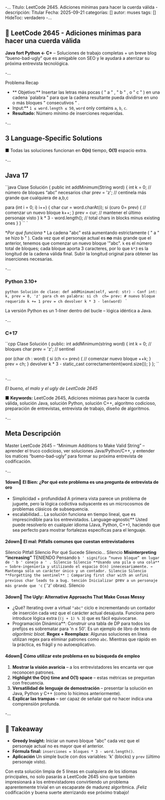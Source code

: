 -...
Título: LeetCode 2645. Adiciones mínimas para hacer la cuerda válida -
descripción: Titular
Fecha: 2025-09-21
categorías: []
autor: muses
tags: []
HideToc: verdadero
-...
## 🚀 LeetCode 2645 - Adiciones mínimas para hacer una cuerda válida
**Java fort Python ← C+** – Soluciones de trabajo completas + un breve blog “bueno-bad-ugly” que es amigable con SEO y le ayudará a aterrizar su próxima entrevista tecnológica.

-...

Problema Recap
* ** Objetivo:** Insertar las letras más pocas ( " a " , " b " , o " c " ) en una cadena `palabra " para que la cadena resultante pueda dividirse en uno o más bloques " consecutivos " .
* Input:** `1 ≤ word.length ≤ 50`, `word` only contains `a`, `b`, `c`.
* **Resultado:** Número mínimo de inserciones requeridas.

-...

## 3 Language‐Specific Solutions

■ Todas las soluciones funcionan en **O(n)** tiempo, **O(1)** espacio extra.

-...

## Java 17

``java
Clase Solución {
public int addMinimum(String word) {
int k = 0; // número de bloques “abc” necesarios
char prev = 'z'; // centinela más grande que cualquiera de a,b,c

para (int i = 0; i) i++) {
char cur = word.charAt(i);
si (curo 0= prev) { // comenzar un nuevo bloque
k++;
}
prev = cur; // mantener el último personaje visto
}
k * 3 - word.length(); // total chars in blocks minus existing ones
}
}
`` `

**Por qué funciona* *
La cadena "abc" está aumentando estrictamente ( " a " se hizo b " ).
Cada vez que el personaje actual es **no** más grande que el anterior, tenemos que comenzar un nuevo bloque '"abc".
`k` es el número total de bloques; cada bloque aporta 3 caracteres, por lo que `k*3` es la longitud de la cadena válida final.
Subir la longitud original para obtener las inserciones necesarias.

-...

### Python 3.10+

``python
Solución de clase:
def addMinimum(self, word: str) - Conf int:
k, prev = 0, 'z'
para ch en palabra:
si ch  ch= prev: # nuevo bloque requerido
k += 1
prev = ch
devolver k * 3 - len(word)
`` `

La versión Python es un 1-liner dentro del bucle – lógica idéntica a Java.

-...

### C+17

``cpp
Clase Solución {
public:
int addMinimum(string word) {
int k = 0; // bloques
char prev = 'z'; // sentinel

por (char ch : word) {
si (ch <= prev) { // comenzar nuevo bloque
++k;
}
prev = ch;
}
devolver k * 3 - static_cast correctamenteint(word.size());
}
};
`` `

-...

*El bueno, el malo y el ugly de LeetCode 2645*

■ **Keywords:** LeetCode 2645, Adiciones mínimas para hacer la cuerda válida, solución Java, solución Python, solución C++, algoritmo codicioso, preparación de entrevistas, entrevista de trabajo, diseño de algoritmos.

-...

## Meta Descripción
Master LeetCode 2645 – “Minimum Additions to Make Valid String” – aprender el truco codicioso, ver soluciones Java/Python/C++, y entender los matices “bueno-bad-ugly” para formar su próxima entrevista de codificación.

-...

#### 1down⃣ El Bien: ¿Por qué este problema es una pregunta de entrevista de oro
- Simplicidad + profundidad A primera vista parece un problema de juguete, pero la lógica codictiva subyacente es un microcosmos de problemas clásicos de subsequencia.
- escalabilidad... La solución funciona en tiempo lineal, que es imprescindible para los entrevistados.
Language‐agnostic** Usted puede resolverlo en cualquier idioma (Java, Python, C++), haciendo que sea perfecto para mostrar fortalezas específicas para el lenguaje.

#### 2down⃣ El mal: Pitfalls comunes que cuestan entrevistadores
Silencio Pitfall Silencio Por qué Sucede
Silencio...
Silencio **Misinterpreting “increasing”** TENIENDO Pensando `b ' significa “nuevo bloque” en lugar de ' b ' conejo a ' . Silencio
Silencio **Usando una pila o una cola** ← Sobre-ingeniería y utilizando el espacio O(n) innecesariamente. ← Mantenga sólo un carácter único y un contador. Silencio
Silencio **Forgetting the sentinel** ¦ Comparing first char with an unfini previous char leads to a bug. tención Inicializar `prev` a un personaje más grande que 'c` (`'z' obras). Silencio

#### 3down⃣ The Ugly: Alternative Approachs That Make Cosas Messy
- ¿Qué? Iterating over a virtual `"abc"` ciclo e incrementando un contador de inserción cada vez que el carácter actual desajusta. Funciona pero introduce lógica extra (`(j + 1) % 3`) que es fácil equivocarse.
- Programación Dinámica**: Construir una tabla de DP para todos los prefijos es sobrematar para 'n ≤ 50'. Es un ejemplo de libro de texto de *algoritmic bloat*.
**Regex + Reemplazo**: Algunas soluciones en línea utilizan regex para eliminar patrones como `abc`. Mientras que rápido en la práctica, es frágil y no autoexplicativo.

#### 4down⃣ Cómo utilizar este problema en su búsqueda de empleo
1. **Mostrar la visión avaricia** – a los entrevistadores les encanta ver que reconocen patrones.
2. **Highlight the O(n) time and O(1) space** – estas métricas se preguntan con frecuencia.
3. **Versatilidad de lenguaje de demostración** – presentar la solución en Java, Python y C++ (como lo hicimos anteriormente).
4. **Explicar las trampas** – ser capaz de señalar qué *no* hacer indica una comprensión profunda.

-...

## 🚀 Takeaway

- **Greedy Insight:** Iniciar un nuevo bloque "abc" cada vez que el personaje actual no es mayor que el anterior.
- **Fórmula final:** `inserciones = bloques * 3 - word.length()`.
- **Aplicación** Un simple bucle con dos variables: 'k' (blocks) y `prev` (último personaje visto).

Con esta solución limpia de 5 líneas en cualquiera de los idiomas principales, no solo pasarás a LeetCode 2645 sino que también impresionará a los entrevistadores convirtiendo un problema aparentemente trivial en un escaparate de madurez algorítmica. ¡Feliz codificación y buena suerte aterrizando ese próximo trabajo!